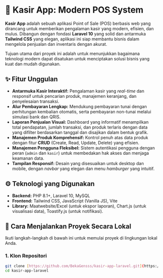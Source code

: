# 🚀 Kasir App: Modern POS System

**Kasir App** adalah sebuah aplikasi Point of Sale (POS) berbasis web yang dirancang untuk memberikan pengalaman kasir yang modern, efisien, dan mulus. Dibangun dengan fondasi **Laravel 10** yang solid dan antarmuka **Tailwind CSS** yang elegan, aplikasi ini siap membantu bisnis dalam mengelola penjualan dan inventaris dengan akurat.

Tujuan utama dari proyek ini adalah untuk menunjukkan bagaimana teknologi modern dapat disatukan untuk menciptakan solusi bisnis yang kuat dan mudah digunakan.

## ✨ Fitur Unggulan

-   **Antarmuka Kasir Interaktif:** Pengalaman kasir yang *real-time* dan responsif untuk pencarian produk, manajemen keranjang, dan penyelesaian transaksi.
-   **Alur Pembayaran Lengkap:** Mendukung pembayaran tunai dengan perhitungan kembalian otomatis, serta pembayaran non-tunai melalui simulasi bank dan QRIS.
-   **Laporan Penjualan Visual:** Dashboard yang informatif menampilkan total pendapatan, jumlah transaksi, dan produk terlaris dengan data yang difilter berdasarkan tanggal dan disajikan dalam bentuk grafik.
-   **Manajemen Produk Komprehensif:** Kontrol penuh atas data produk dengan fitur **CRUD** (Create, Read, Update, Delete) yang efisien.
-   **Manajemen Pengguna Fleksibel:** Sistem autentikasi pengguna dengan peran (`admin` dan `kasir`) untuk membedakan hak akses dan menjaga keamanan data.
-   **Tampilan Responsif:** Desain yang disesuaikan untuk desktop dan mobile, dengan *navbar* yang elegan dan menu *hamburger* yang intuitif.

## ⚙️ Teknologi yang Digunakan

-   **Backend:** PHP 8.1+, Laravel 10, MySQL
-   **Frontend:** Tailwind CSS, JavaScript (Vanilla JS), Vite
-   **Library:** Maatwebsite/Excel (untuk ekspor laporan), Chart.js (untuk visualisasi data), Toastify.js (untuk notifikasi).

## 🚀 Cara Menjalankan Proyek Secara Lokal

Ikuti langkah-langkah di bawah ini untuk memulai proyek di lingkungan lokal Anda.

### 1. Klon Repositori
```bash
git clone [https://github.com/BekaGensss/kasir-app-laravel.git](https://github.com/BekaGensss/kasir-app-laravel.git)
cd kasir-app-laravel
